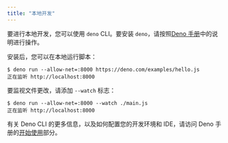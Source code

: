 ```yaml
---
title: "本地开发"
---
```


要进行本地开发，您可以使用 `deno` CLI。要安装 `deno`，请按照[Deno 手册](https://deno.land/manual/getting_started/installation)中的说明进行操作。

安装后，您可以在本地运行脚本：

```shell
$ deno run --allow-net=:8000 https://deno.com/examples/hello.js
正在监听 http://localhost:8000
```

要监视文件更改，请添加 `--watch` 标志：

```shell
$ deno run --allow-net=:8000 --watch ./main.js
正在监听 http://localhost:8000
```

有关 Deno CLI 的更多信息，以及如何配置您的开发环境和 IDE，请访问 Deno 手册的[开始使用][manual-gs]部分。

[manual-gs]: https://deno.land/manual/getting_started